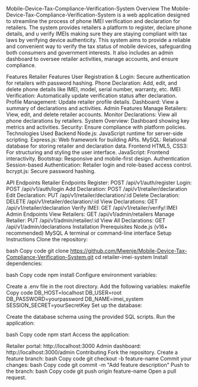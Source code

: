 Mobile-Device-Tax-Compliance-Verification-System
Overview
The Mobile-Device-Tax-Compliance-Verification-System is a web application designed to streamline the process of phone IMEI verification and declaration for retailers. The system provides retailers a platform to register, declare phone details, and u verify IMEIs making sure they are staying compliant with tax laws by verifying device authenticity. This system aims to provide a reliable and convenient way to verify the tax status of mobile devices, safeguarding both consumers and government interests. It also includes an admin dashboard to oversee retailer activities, manage accounts, and ensure compliance.

Features
Retailer Features
User Registration & Login: Secure authentication for retailers with password hashing.
Phone Declaration: Add, edit, and delete phone details like IMEI, model, serial number, warranty, etc.
IMEI Verification: Automatically update verification status after declaration.
Profile Management: Update retailer profile details.
Dashboard: View a summary of declarations and activities.
Admin Features
Manage Retailers: View, edit, and delete retailer accounts.
Monitor Declarations: View all phone declarations by retailers.
System Overview: Dashboard showing key metrics and activities.
Security: Ensure compliance with platform policies.
Technologies Used
Backend
Node.js: JavaScript runtime for server-side scripting.
Express.js: Web framework for building APIs.
MySQL: Relational database for storing retailer and declaration data.
Frontend
HTML5, CSS3: For structuring and styling the user interface.
JavaScript: Frontend interactivity.
Bootstrap: Responsive and mobile-first design.
Authentication
Session-based Authentication: Retailer login and role-based access control.
bcrypt.js: Secure password hashing.

API Endpoints
Retailer Endpoints
Register: POST /api/v1/auth/register
Login: POST /api/v1/auth/login
Add Declaration: POST /api/v1/retailer/declaration
Edit Declaration: PUT /api/v1/retailer/declaration/:id
Delete Declaration: DELETE /api/v1/retailer/declaration/:id
View Declarations: GET /api/v1/retailer/declaration
Verify IMEI: GET /api/v1/retailer/verify/:IMEI
Admin Endpoints
View Retailers: GET /api/v1/admin/retailers
Manage Retailer: PUT /api/v1/admin/retailer/:id
View All Declarations: GET /api/v1/admin/declarations
Installation
Prerequisites
Node.js (v16+ recommended)
MySQL
A terminal or command-line interface
Setup Instructions
Clone the repository:

bash
Copy code
git clone https://github.com/Mwenje/Mobile-Device-Tax-Compliance-Verification-System.git
cd retailer-imei-system
Install dependencies:

bash
Copy code
npm install
Configure environment variables:

Create a .env file in the root directory.
Add the following variables:
makefile
Copy code
DB_HOST=localhost
DB_USER=root
DB_PASSWORD=yourpassword
DB_NAME=imei_system
SESSION_SECRET=yourSecretKey
Set up the database:

Create the database schema using the provided SQL scripts.
Run the application:

bash
Copy code
npm start
Access the application:

Retailer portal: http://localhost:3000
Admin dashboard: http://localhost:3000/admin
Contributing
Fork the repository.
Create a feature branch:
bash
Copy code
git checkout -b feature-name
Commit your changes:
bash
Copy code
git commit -m "Add feature description"
Push to the branch:
bash
Copy code
git push origin feature-name
Open a pull request.
